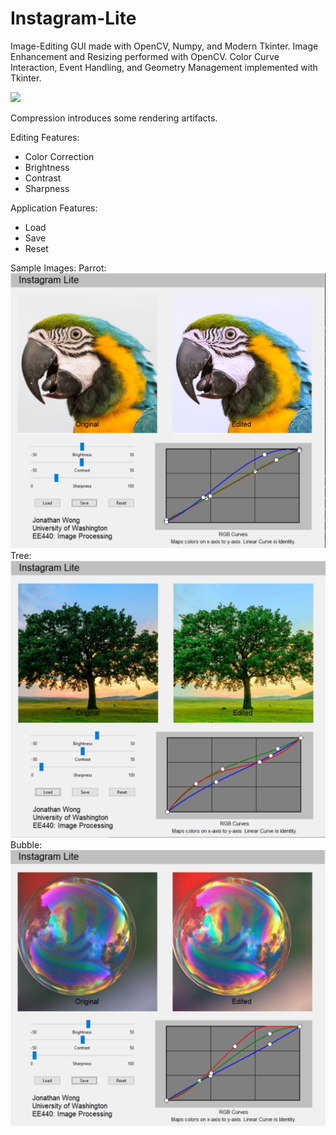 # Instagram-Lite

Image-Editing GUI made with OpenCV, Numpy, and Modern Tkinter.
Image Enhancement and Resizing performed with OpenCV.
Color Curve Interaction, Event Handling, and Geometry Management implemented with Tkinter.

![](instagram-lite-demo-2.gif)

Compression introduces some rendering artifacts.

Editing Features:
 - Color Correction
 - Brightness 
 - Contrast 
 - Sharpness 

Application Features:
 - Load
 - Save 
 - Reset

Sample Images:
Parrot:
![](parrot-demo.PNG)
Tree:
![](tree-demo.PNG)
Bubble:
![](bubble-demo.PNG)
